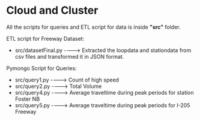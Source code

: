 # Cloud and Cluster
All the scripts for queries and ETL script for data is inside <b>"src"</b> folder.

ETL script for Freeway Dataset:
    <ul><li />src/datasetFinal.py ----> Extracted the loopdata and stationdata from csv files and transformed it in JSON format.</ul>
    
Pymongo Script for Queries:
    <ul><li />src/query1.py  ----> Count of high speed
    <li />src/query2.py  ----> Total Volume
    <li />src/query4.py  ---->  Average traveltime during peak periods for station Foster NB
    <li />src/query5.py  ---->  Average traveltime during peak periods for I-205 Freeway 
    </ul>
